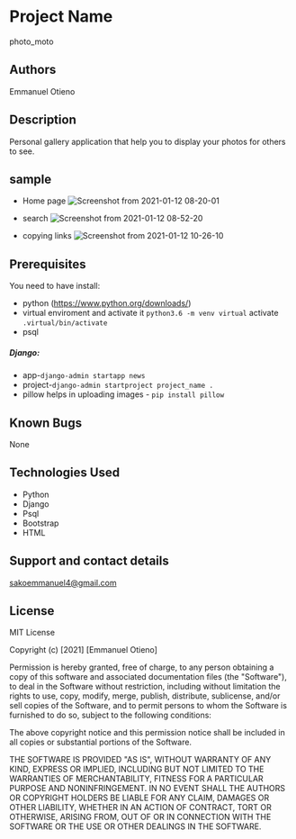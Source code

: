 # Project Name
 photo_moto

##  Authors

  Emmanuel Otieno

## Description

Personal gallery application that help you to display your photos for others to see.

## sample 
* Home page
![Screenshot from 2021-01-12 08-20-01](https://user-images.githubusercontent.com/70565900/104274467-f61d6c00-54b1-11eb-88d1-d7ffc848eeea.png)

* search 
![Screenshot from 2021-01-12 08-52-20](https://user-images.githubusercontent.com/70565900/104275322-a8096800-54b3-11eb-86e8-25dac698eab1.png)

* copying links
![Screenshot from 2021-01-12 10-26-10](https://user-images.githubusercontent.com/70565900/104282874-c0cc4a80-54c0-11eb-8236-f2a247e9949c.png)



## Prerequisites
You need to have install:
*  python (https://www.python.org/downloads/)
*  virtual enviroment and activate it `python3.6 -m venv virtual` activate `.virtual/bin/activate`
*  psql
#####  Django:
* app-`django-admin startapp news`
* project-`django-admin startproject project_name .`
* pillow helps in uploading images - `pip install pillow`



## Known Bugs
 None

## Technologies Used
 * Python
 * Django
 * Psql
 * Bootstrap
 * HTML

 ## Support and contact details

 sakoemmanuel4@gmail.com

 ## License
  MIT License

  Copyright (c) [2021] [Emmanuel Otieno]

Permission is hereby granted, free of charge, to any person obtaining a copy
of this software and associated documentation files (the "Software"), to deal
in the Software without restriction, including without limitation the rights
to use, copy, modify, merge, publish, distribute, sublicense, and/or sell
copies of the Software, and to permit persons to whom the Software is
furnished to do so, subject to the following conditions:

The above copyright notice and this permission notice shall be included in all
copies or substantial portions of the Software.

THE SOFTWARE IS PROVIDED "AS IS", WITHOUT WARRANTY OF ANY KIND, EXPRESS OR
IMPLIED, INCLUDING BUT NOT LIMITED TO THE WARRANTIES OF MERCHANTABILITY,
FITNESS FOR A PARTICULAR PURPOSE AND NONINFRINGEMENT. IN NO EVENT SHALL THE
AUTHORS OR COPYRIGHT HOLDERS BE LIABLE FOR ANY CLAIM, DAMAGES OR OTHER
LIABILITY, WHETHER IN AN ACTION OF CONTRACT, TORT OR OTHERWISE, ARISING FROM,
OUT OF OR IN CONNECTION WITH THE SOFTWARE OR THE USE OR OTHER DEALINGS IN THE
SOFTWARE.
